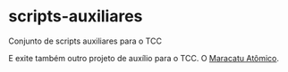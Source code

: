 # scripts-auxiliares
Conjunto de scripts auxiliares para o TCC

E exite também outro projeto de auxílio para o TCC. O [Maracatu Atômico](https://github.com/Seven-Stars-Incorparation/maracatu-atomico).

